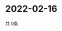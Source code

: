 # 2022-02-16
  共 0条

  <!-- BEGIN -->
  <!-- 最后更新时间Wed Feb 16 2022 05:02:56 GMT+0000 (Coordinated Universal Time) -->
  
  <!-- END -->
  
  